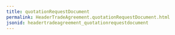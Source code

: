 ```yaml
---
title: quotationRequestDocument
permalink: HeaderTradeAgreement.quotationRequestDocument.html
jsonid: headertradeagreement_quotationrequestdocument
---
```


